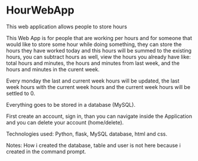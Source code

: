 # HourWebApp
This web application allows people to store hours


This Web App is for people that are working per hours and for someone that would like to store some hour while doing something, they can store the hours they have worked today 
and this hours will be summed  to the existing hours, you can subtract hours as well, view the hours you already have like: total hours and minutes, 
the hours and minutes from last week, and the hours and minutes in the curent week.

Every monday the last and current week hours will be updated, the last week hours with the current week hours and the current week hours will be settled 
to 0.

Everything goes to be stored in a database (MySQL).

First create an account, sign in, than you can navigate inside the Application and you can delete your account (home/delete).

Technologies used: Python, flask, MySQL database, html and css.

Notes: How i created the database, table and user is not here because i created in the command prompt.
